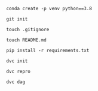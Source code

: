 ```
conda create -p venv python==3.8
```

```
git init
```

```
touch .gitignore
```

```
touch README.md
```

```
pip install -r requirements.txt
```

```
dvc init
```

```
dvc repro
```

```
dvc dag
```